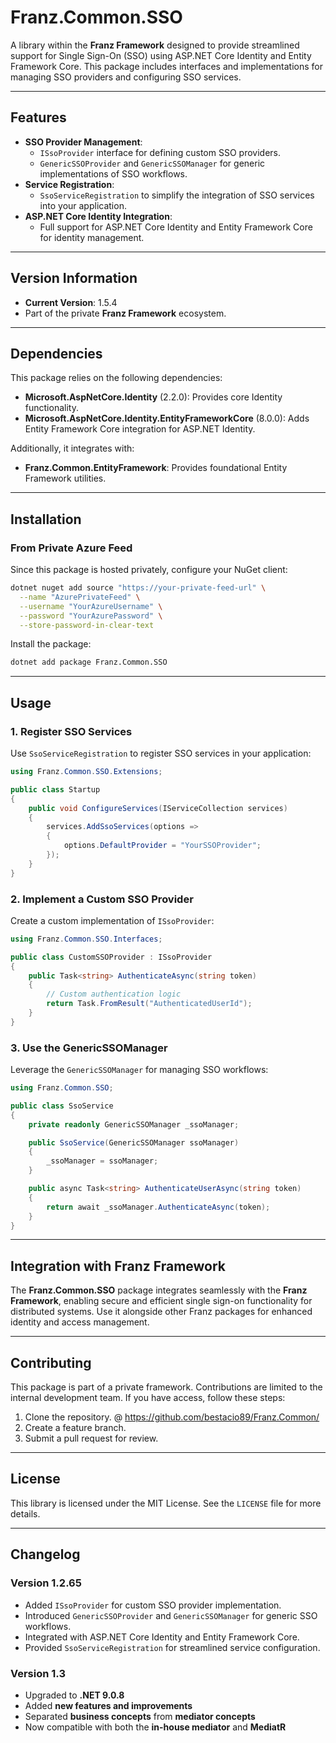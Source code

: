 # **Franz.Common.SSO**

A library within the **Franz Framework** designed to provide streamlined support for Single Sign-On (SSO) using ASP.NET Core Identity and Entity Framework Core. This package includes interfaces and implementations for managing SSO providers and configuring SSO services.

---

## **Features**

- **SSO Provider Management**:
  - `ISsoProvider` interface for defining custom SSO providers.
  - `GenericSSOProvider` and `GenericSSOManager` for generic implementations of SSO workflows.
- **Service Registration**:
  - `SsoServiceRegistration` to simplify the integration of SSO services into your application.
- **ASP.NET Core Identity Integration**:
  - Full support for ASP.NET Core Identity and Entity Framework Core for identity management.

---

## **Version Information**

- **Current Version**: 1.5.4
- Part of the private **Franz Framework** ecosystem.

---

## **Dependencies**

This package relies on the following dependencies:
- **Microsoft.AspNetCore.Identity** (2.2.0): Provides core Identity functionality.
- **Microsoft.AspNetCore.Identity.EntityFrameworkCore** (8.0.0): Adds Entity Framework Core integration for ASP.NET Identity.

Additionally, it integrates with:
- **Franz.Common.EntityFramework**: Provides foundational Entity Framework utilities.

---

## **Installation**

### **From Private Azure Feed**
Since this package is hosted privately, configure your NuGet client:

```bash
dotnet nuget add source "https://your-private-feed-url" \
  --name "AzurePrivateFeed" \
  --username "YourAzureUsername" \
  --password "YourAzurePassword" \
  --store-password-in-clear-text
```

Install the package:

```bash
dotnet add package Franz.Common.SSO  
```

---

## **Usage**

### **1. Register SSO Services**

Use `SsoServiceRegistration` to register SSO services in your application:

```csharp
using Franz.Common.SSO.Extensions;

public class Startup
{
    public void ConfigureServices(IServiceCollection services)
    {
        services.AddSsoServices(options =>
        {
            options.DefaultProvider = "YourSSOProvider";
        });
    }
}
```

### **2. Implement a Custom SSO Provider**

Create a custom implementation of `ISsoProvider`:

```csharp
using Franz.Common.SSO.Interfaces;

public class CustomSSOProvider : ISsoProvider
{
    public Task<string> AuthenticateAsync(string token)
    {
        // Custom authentication logic
        return Task.FromResult("AuthenticatedUserId");
    }
}
```

### **3. Use the GenericSSOManager**

Leverage the `GenericSSOManager` for managing SSO workflows:

```csharp
using Franz.Common.SSO;

public class SsoService
{
    private readonly GenericSSOManager _ssoManager;

    public SsoService(GenericSSOManager ssoManager)
    {
        _ssoManager = ssoManager;
    }

    public async Task<string> AuthenticateUserAsync(string token)
    {
        return await _ssoManager.AuthenticateAsync(token);
    }
}
```

---

## **Integration with Franz Framework**

The **Franz.Common.SSO** package integrates seamlessly with the **Franz Framework**, enabling secure and efficient single sign-on functionality for distributed systems. Use it alongside other Franz packages for enhanced identity and access management.

---

## **Contributing**

This package is part of a private framework. Contributions are limited to the internal development team. If you have access, follow these steps:
1. Clone the repository. @ https://github.com/bestacio89/Franz.Common/
2. Create a feature branch.
3. Submit a pull request for review.

---

## **License**

This library is licensed under the MIT License. See the `LICENSE` file for more details.

---

## **Changelog**

### Version 1.2.65
- Added `ISsoProvider` for custom SSO provider implementation.
- Introduced `GenericSSOProvider` and `GenericSSOManager` for generic SSO workflows.
- Integrated with ASP.NET Core Identity and Entity Framework Core.
- Provided `SsoServiceRegistration` for streamlined service configuration.


### Version 1.3
- Upgraded to **.NET 9.0.8**
- Added **new features and improvements**
- Separated **business concepts** from **mediator concepts**
- Now compatible with both the **in-house mediator** and **MediatR**
